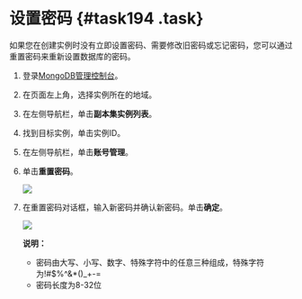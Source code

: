 # 设置密码 {#task194 .task}

如果您在创建实例时没有立即设置密码、需要修改旧密码或忘记密码，您可以通过重置密码来重新设置数据库的密码。

1.  登录[MongoDB管理控制台](https://mongodb.console.aliyun.com/)。 
2.  在页面左上角，选择实例所在的地域。 
3.  在左侧导航栏，单击**副本集实例列表**。 
4.  找到目标实例，单击实例ID。 
5.  在左侧导航栏，单击**账号管理**。 
6.  单击**重置密码**。 

    ![](images/13221_zh-CN_source.png)

7.  在重置密码对话框，输入新密码并确认新密码。单击**确定**。 

    ![](http://static-aliyun-doc.oss-cn-hangzhou.aliyuncs.com/assets/img/6661/155254312013222_zh-CN.png)

    **说明：** 

    -   密码由大写、小写、数字、特殊字符中的任意三种组成，特殊字符为!\#$%^&\*\(\)\_+-=
    -   密码长度为8-32位

